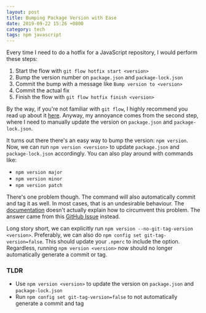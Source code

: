 ```yaml
---
layout: post
title: Bumping Package Version with Ease
date: 2019-09-22 15:26 +0800
category: tech
tags: npm javascript
---
```


Every time I need to do a hotfix for a JavaScript repository, I would
perform these steps:

1. Start the flow with `git flow hotfix start <version>`
2. Bump the version number on `package.json` and `package-lock.json`
3. Commit the bump with a message like `Bump version to <version>`
4. Commit the actual fix
5. Finish the flow with `git flow hotfix finish <version>`

By the way, if you're not familiar with `git flow`, I highly recommend
you read up about it [here][git-flow]. Anyway, my annoyance comes
from the second step, where I need to manually update the version on
`package.json` and `package-lock.json`.

It turns out there there's an easy way to bump the version: `npm
version`. Now, we can run `npm version <version>` to update
`package.json` and `package-lock.json` accordingly. You can also play
around with commands like:

- `npm version major`
- `npm version minor`
- `npm version patch`

There's one problem though. The command will also automatically
commit and tag it as well. In most cases, that is an undesirable
behaviour. The [documentation][npm-version] doesn't actually explain
how to circumvent this problem. The answer came from this [GitHub
Issue][github-issue] instead.

Long story short, we can explicitly run `npm version
--no-git-tag-version <version>`. Preferably, we can also do `npm config
set git-tag-version=false`. This should update your `.npmrc` to include
the option. Regardless, running `npm version <version>` now should no
longer automatically generate a commit or tag.

### TLDR

- Use `npm version <version>` to update the version on `package.json`
  and `package-lock.json`
- Run `npm config set git-tag-version=false` to not automatically generate
  a commit and tag

[git-flow]: https://nvie.com/posts/a-successful-git-branching-model
[npm-version]: https://docs.npmjs.com/cli/version
[github-issue]: https://github.com/npm/npm/issues/7186
